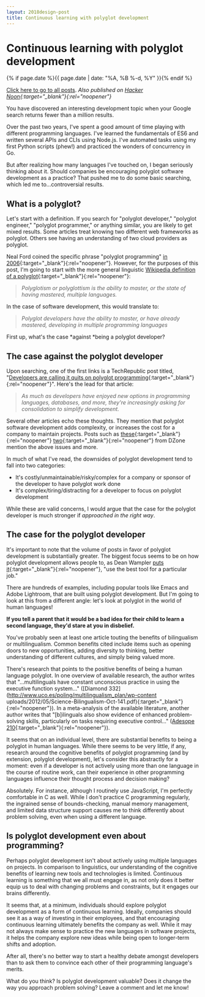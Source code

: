 ```yaml
---
layout: 2018design-post
title: Continuous learning with polyglot development
---
```


# Continuous learning with polyglot development

{% if page.date %}{{ page.date | date: "%A, %B %-d, %Y" }}{% endif %}

[Click here to go to all posts](/posts/). *Also published on [Hacker Noon](https://hackernoon.com/continuous-learning-with-polyglot-development-9308df575a2e){:target="_blank"}{:rel="noopener"}*

<div class="center width70"><amp-img src="/images/posts/2017-07-18_1.png" width="1600" height="414" alt="You have discovered an interesting development topic when your Google search returns fewer than a million results." layout="responsive"></amp-img></div>
<figcaption class="center">You have discovered an interesting development topic when your Google search returns fewer than a million results.</figcaption>

Over the past two years, I've spent a good amount of time playing with different programming languages. I've learned the fundamentals of ES6 and written several APIs and CLIs using Node.js. I've automated tasks using my first Python scripts (phew!) and practiced the wonders of concurrency in Go.

But after realizing how many languages I've touched on, I began seriously thinking about it. Should companies be encouraging polyglot software development as a practice? That pushed me to do some basic searching, which led me to…controversial results.

## What is a polyglot?

Let's start with a definition. If you search for "polyglot developer," "polyglot engineer," "polyglot programmer," or anything similar, you are likely to get mixed results. Some articles treat knowing two different web frameworks as polyglot. Others see having an understanding of two cloud providers as polyglot.

Neal Ford coined the specific phrase "polyglot programming" [in 2006](https://nealford.com/memeagora/2006/12/05/Polyglot_Programming.html){:target="_blank"}{:rel="noopener"}. However, for the purposes of this post, I'm going to start with the more general linguistic [Wikipedia definition of a polyglot](https://en.wikipedia.org/wiki/Polyglotism){:target="_blank"}{:rel="noopener"}:

> *Polyglotism or polyglottism is the ability to master, or the state of having mastered, multiple languages.*

In the case of software development, this would translate to:

> *Polyglot developers have the ability to master, or have already mastered, developing in multiple programming languages*

First up, what's the case *against *being a polyglot developer?

## The case against the polyglot developer

Upon searching, one of the first links is a TechRepublic post titled, "[Developers are calling it quits on polyglot programming](https://www.techrepublic.com/article/developers-are-calling-it-quits-on-polyglot-programming/){:target="_blank"}{:rel="noopener"}". Here's the lead for that article:

> *As much as developers have enjoyed new options in programming languages, databases, and more, they're increasingly asking for consolidation to simplify
development.*

Several other articles echo these thoughts. They mention that polyglot software development adds complexity, or increases the cost for a company to maintain projects. Posts such as [these](https://dzone.com/articles/polyglot-programming-good){:target="_blank"}{:rel="noopener"} [two](https://dzone.com/articles/polyglot-programmers){:target="_blank"}{:rel="noopener"} from DZone mention the above issues and more.

In much of what I've read, the downsides of polyglot development tend to fall into two categories:

* It's costly/unmaintainable/risky/complex for a company or sponsor of the developer to have polyglot work done
* It's complex/tiring/distracting for a developer to focus on polyglot development

While these are valid concerns, I would argue that the case for the polyglot developer is much stronger if *approached in the right way*.

## The case for the polyglot developer

It's important to note that the volume of posts in favor of polyglot development is substantially greater. The biggest focus seems to be on how polyglot development allows people to, as Dean Wampler [puts it](https://deanwampler.github.io/polyglotprogramming/papers/PolyglotPolyParadigm.pdf){:target="_blank"}{:rel="noopener"}, "use the best tool for a particular job."

There are hundreds of examples, including popular tools like Emacs and Adobe Lightroom, that are built using polyglot development. But I'm going to look at this from a different angle: let's look at polyglot in the world of human languages!

**If you tell a parent that it would be a bad idea for their child to learn a second language, they'd stare at you in disbelief.**

You've probably seen at least one article touting the benefits of bilingualism or multilingualism. Common benefits cited include items such as opening doors to new opportunities, adding diversity to thinking, better understanding of different cultures, and simply being valued more.

There's research that points to the positive benefits of being a human language polyglot. In one overview of available research, the author writes that "…multilinguals have constant unconscious practice in using the executive function system…" ([Diamond 332](http://www.uco.es/poling/multilingualism_plan/wp-content uploads/2012/05/Science-Bilingualism-Oct-141.pdf){:target="_blank"}{:rel="noopener"}). In a meta-analysis of the available literature, another author writes that "[b]ilinguals also show evidence of enhanced problem-solving skills, particularly on tasks requiring executive control…" ([Adesope 210](http://journals.sagepub.com/doi/abs/10.3102/0034654310368803){:target="_blank"}{:rel="noopener"}).

It seems that on an individual level, there are substantial benefits to being a polyglot in human languages. While there seems to be very little, if any, research around the cognitive benefits of polyglot programming (and by extension, polyglot development), let's consider this abstractly for a moment: even if a developer is not actively using more than one language in the course of routine work, can their experience in other programming languages influence their thought process and decision making?

Absolutely. For instance, although I routinely use JavaScript, I'm perfectly comfortable in C as well. While I don't practice C programming regularly, the ingrained sense of bounds-checking, manual memory management, and limited data structure support causes me to think differently about problem solving, even when using a different language.

## Is polyglot development even about programming?

Perhaps polyglot development isn't about actively using multiple languages on projects. In comparison to linguistics, our understanding of the cognitive benefits of learning new tools and technologies is limited. Continuous learning is something that we all must engage in, as not only does it better equip us to deal with changing problems and constraints, but it engages our brains differently.

It seems that, at a minimum, individuals should explore polyglot development as a form of continuous learning. Ideally, companies should see it as a way of investing in their employees, and that encouraging continuous learning ultimately benefits the company as well. While it may not always make sense to practice the new languages in software projects, it helps the company explore new ideas while being open to longer-term shifts and adoption.

After all, there's no better way to start a healthy debate amongst developers than to ask them to convince each other of their programming language's merits.

What do you think? Is polyglot development valuable? Does it change the way you approach problem solving? Leave a comment and let me know!